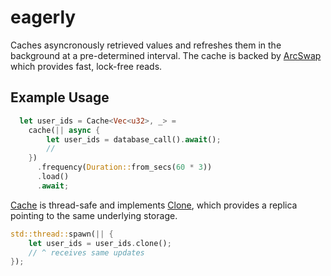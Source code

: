 # eagerly

Caches asyncronously retrieved values and refreshes them in the background
at a pre-determined interval. The cache is backed by [ArcSwap](https://docs.rs/arc-swap/0.4.7/arc_swap/)
which provides fast, lock-free reads.

## Example Usage

```rust
  let user_ids = Cache<Vec<u32>, _> =
    cache(|| async {
        let user_ids = database_call().await();
        //
    })
      .frequency(Duration::from_secs(60 * 3))
      .load()
      .await;
```

[Cache](struct.Cache.html) is thread-safe and implements [Clone](std::marker::Clone), which provides a
replica pointing to the same underlying storage.

```rust
std::thread::spawn(|| {
    let user_ids = user_ids.clone();
    // ^ receives same updates
});
```
